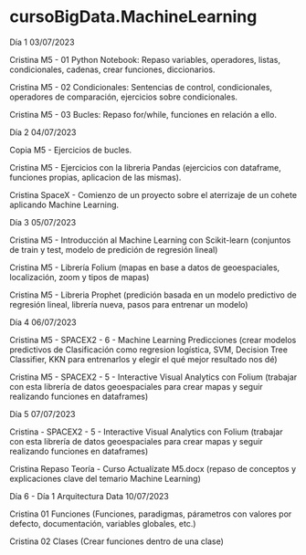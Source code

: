 # cursoBigData.MachineLearning
Día 1 03/07/2023

Cristina M5 -  01 Python Notebook: Repaso variables, operadores, listas, condicionales, cadenas, crear funciones, diccionarios.

Cristina M5 - 02 Condicionales: Sentencias de control, condicionales, operadores de comparación, ejercicios sobre condicionales.
 
Cristina M5 - 03 Bucles: Repaso for/while, funciones en relación a ello.

Día 2 04/07/2023

Copia M5 - Ejercicios de bucles.

Cristina M5 - Ejercicios con la libreria Pandas (ejercicios con dataframe, funciones propias, aplicacion de las mismas).

Cristina SpaceX - Comienzo de un proyecto sobre el aterrizaje de un cohete aplicando Machine Learning.

Día 3 05/07/2023

Cristina M5 - Introducción al Machine Learning con Scikit-learn (conjuntos de train y test, modelo de predición de regresión lineal)

Cristina M5 - Librería Folium (mapas en base a datos de geoespaciales, localización, zoom y tipos de mapas)

Cristina M5 - Libreria Prophet (predición basada en un modelo predictivo de regresión lineal, librería nueva, pasos para entrenar un modelo)

Día 4 06/07/2023

Cristina M5 - SPACEX2 - 6 - Machine Learning Predicciones (crear modelos predictivos de Clasificación como regresion logística, SVM, Decision Tree Classifier, KKN para entrenarlos y elegir el qué mejor resultado nos dé)

Cristina M5 - SPACEX2 - 5 - Interactive Visual Analytics con Folium (trabajar con esta librería de datos geoespaciales para crear mapas y seguir realizando funciones en dataframes)

Día 5 07/07/2023

Cristina - SPACEX2 - 5 - Interactive Visual Analytics con Folium (trabajar con esta librería de datos geoespaciales para crear mapas y seguir realizando funciones en dataframes)

Cristina Repaso Teoría - Curso Actualízate M5.docx (repaso de conceptos y explicaciones clave del temario Machine Learning)

Día 6 - Día 1 Arquitectura Data 10/07/2023

Cristina 01 Funciones (Funciones, paradigmas, párametros con valores por defecto, documentación, variables globales, etc.)

Cristina 02 Clases (Crear funciones dentro de una clase)
